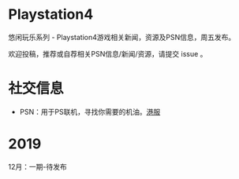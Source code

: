 # Playstation4

悠闲玩乐系列 - Playstation4游戏相关新闻，资源及PSN信息，周五发布。

欢迎投稿，推荐或自荐相关PSN信息/新闻/资源，请提交 issue 。

# 社交信息

* PSN：用于PS联机，寻找你需要的机油。[港服](psn/hk/README.md)

# 2019

12月：一期-待发布